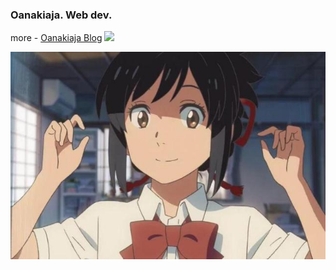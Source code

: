 ### Oanakiaja. Web dev. 
more - [Oanakiaja Blog](https://oanakiaja.vercel.app/about)  <img src="https://media.giphy.com/media/hvRJCLFzcasrR4ia7z/giphy.gif" width="25px">

![mitsuha](./assets/mitsuha.jpeg)
